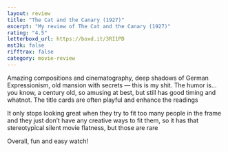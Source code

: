 ```yaml
---
layout: review
title: "The Cat and the Canary (1927)"
excerpt: "My review of The Cat and the Canary (1927)"
rating: "4.5"
letterboxd_url: https://boxd.it/3RI1PD
mst3k: false
rifftrax: false
category: movie-review
---
```


Amazing compositions and cinematography, deep shadows of German Expressionism, old mansion with secrets — this is my shit. The humor is… you know, a century old, so amusing at best, but still has good timing and whatnot. The title cards are often playful and enhance the readings

It only stops looking great when they try to fit too many people in the frame and they just don’t have any creative ways to fit them, so it has that stereotypical silent movie flatness, but those are rare

Overall, fun and easy watch!
